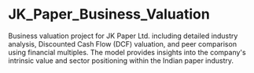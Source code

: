 # JK_Paper_Business_Valuation
Business valuation project for JK Paper Ltd. including detailed industry analysis, Discounted Cash Flow (DCF) valuation, and peer comparison using financial multiples. The model provides insights into the company's intrinsic value and sector positioning within the Indian paper industry.
